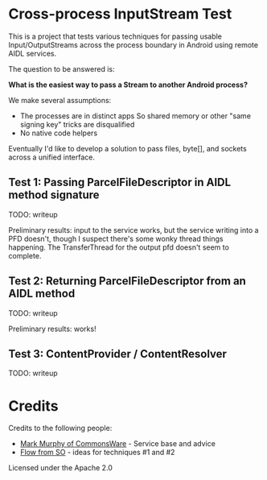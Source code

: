 # Cross-process InputStream Test

This is a project that tests various techniques for passing usable
Input/OutputStreams across the process boundary in Android using remote
AIDL services.

The question to be answered is:

   **What is the easiest way to pass a Stream to another Android process?**

We make several assumptions:

* The processes are in distinct apps
    So shared memory or other "same signing key" tricks are disqualified
* No native code helpers

Eventually I'd like to develop a solution to pass files, byte[], and sockets
across a unified interface.


## Test 1: Passing ParcelFileDescriptor in AIDL method signature

TODO: writeup

Preliminary results: input to the service works, but the service writing into a
PFD doesn't, though I suspect there's some wonky thread things happening. The
TransferThread for the output pfd doesn't seem to complete.

## Test 2: Returning ParcelFileDescriptor from an AIDL method

TODO: writeup

Preliminary results: works!

## Test 3:  ContentProvider / ContentResolver

TODO: writeup


# Credits

Credits to the following people:

* [Mark Murphy of CommonsWare][mark] - Service base and advice
* [Flow from SO][flow] - ideas for techniques #1 and #2

Licensed under the Apache 2.0

[mark]: http://commonsware.com/Android/
[flow]: http://stackoverflow.com/questions/18212152/transfer-inputstream-to-another-service-across-process-boundaries-with-parcelf
